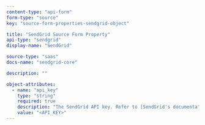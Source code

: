 ```yaml
---
content-type: "api-form"
form-type: "source"
key: "source-form-properties-sendgrid-object"

title: "SendGrid Source Form Property"
api-type: "sendgrid"
display-name: "SendGrid"

source-type: "saas"
docs-name: "sendgrid-core"

description: ""

object-attributes:
  - name: "api_key"
    type: "string"
    required: true
    description: "The SendGrid API key. Refer to [SendGrid's documentation](https://sendgrid.com/docs/Classroom/Basics/API/api_key_permissions.html) for info about permissions and creating keys."
    value: "<API_KEY>"
---
```

